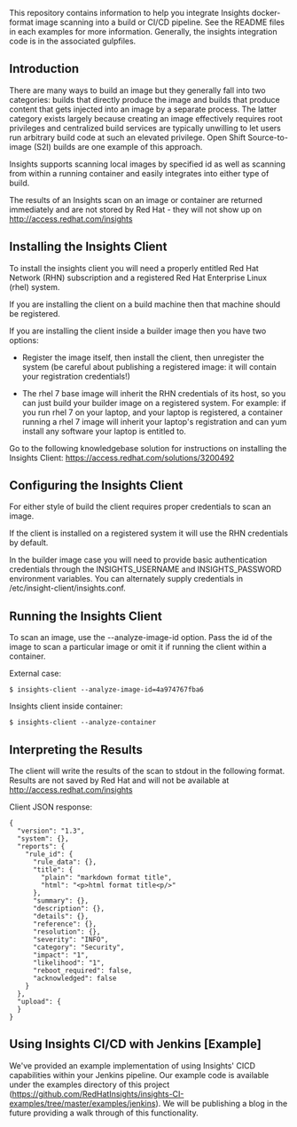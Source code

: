 This repository contains information to help you integrate Insights docker-format image 
scanning into a build or CI/CD pipeline.  See the README files in each examples for more
information.  Generally, the insights integration code is in the associated gulpfiles.


## Introduction
There are many ways to build an image but they generally fall into two categories: builds 
that directly produce the image and builds that produce content that gets injected into an
image by a separate process.  The latter category exists largely because creating an image
effectively requires root privileges and centralized build services are typically
unwilling to let users run arbitrary build code at such an elevated privilege.  Open Shift
Source-to-image (S2I) builds are one example of this approach.

Insights supports scanning local images by specified id as well as scanning
from within a running container and easily integrates into either type of build.

The results of an Insights scan on an image or container are returned immediately
and are not stored by Red Hat - they will not show up on http://access.redhat.com/insights

## Installing the Insights Client
To install the insights client you will need a properly entitled Red Hat Network (RHN) 
subscription and a registered Red Hat Enterprise Linux (rhel) system.

If you are installing the client on a build machine then that machine should be registered.

If you are installing the client inside a builder image then you have two options:

- Register the image itself, then install the client, then unregister the system (be careful
about publishing a registered image: it will contain your registration credentials!)

- The rhel 7 base image will inherit the RHN credentials of its host, so you
can just build your builder image on a registered system.  For example: if you run rhel 7
on your laptop, and your laptop is registered, a container running a rhel 7 image will
inherit your laptop's registration and can yum install any software your laptop is
entitled to.

Go to the following knowledgebase solution for instructions on installing the Insights Client:
https://access.redhat.com/solutions/3200492

## Configuring the Insights Client
For either style of build the client requires proper credentials to scan an image.  

If the client is installed on a registered system it will use the RHN credentials by
default.

In the builder image case you will need to provide basic authentication credentials through
the INSIGHTS_USERNAME and INSIGHTS_PASSWORD environment variables.  You can alternately
supply credentials in /etc/insight-client/insights.conf.

## Running the Insights Client
To scan an image, use the --analyze-image-id option.  Pass the id of the image to scan
a particular image or omit it if running the client within a container.

External case:
```
$ insights-client --analyze-image-id=4a974767fba6
```

Insights client inside container:
```
$ insights-client --analyze-container
```

## Interpreting the Results
The client will write the results of the scan to stdout in the following format.  Results are not saved by Red Hat 
and will not be available at http://access.redhat.com/insights

Client JSON response:

```
{
  "version": "1.3",
  "system": {},
  "reports": {
    "rule_id": {
      "rule_data": {},
      "title": {
        "plain": "markdown format title",
        "html": "<p>html format title<p/>"
      },
      "summary": {},
      "description": {},
      "details": {},
      "reference": {},
      "resolution": {},
      "severity": "INFO",
      "category": "Security",
      "impact": "1",
      "likelihood": "1",
      "reboot_required": false,
      "acknowledged": false
    }
  },
  "upload": {
  }
}
```

## Using Insights CI/CD with Jenkins [Example]
We've provided an example implementation of using Insights' CICD capabilities within your Jenkins pipeline. Our example code is available under the examples directory of this project (https://github.com/RedHatInsights/insights-CI-examples/tree/master/examples/jenkins). We will be publishing a blog in the future providing a walk through of this functionality.
